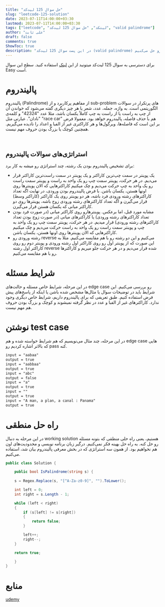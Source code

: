 ```yaml
---
title: "حل سوال 125 لیت‌کد"
slug: "leetcode-125-solution"
date: 2023-07-11T14:00:00+03:30
lastmod: 2023-07-11T14:00:00+03:30
tags: ["leetcode", "لیتکد", "حل سوال 125 لیت‌کد", "valid palindrome"]
author: "علی ثابت"
draft: false
comments: true
ShowToc: true
description: "در این پست سوال 125 لیت‌کد (valid palindrome) رو حل می‌کنیم"
---
```

برای دسترسی به سوال 125 لیت‌کد میتونید از این [لینک](https://leetcode.com/problems/valid-palindrome/) استفاده کنید. سطح این سوال Easy است.

# پالیندروم

پالیندروم (Palindrome) از مفاهیم پرکاربرد و از sub-problem های پرتکرار در سوالات الگوریتمی است. به واژه، جمله، عدد، شعر یا هر چیز دیگری گفته می‌شود که خواندن آن از چپ به راست یا از راست به چپ کاملاً یکسان باشد، مثلا عدد "42324" و کلمه‌ی "نادان". عبارتی مثل "race car" هم با حذف فاصله، پالیندروم خواهد بود. معمولا فرض بر این است که فاصله‌ها، ویرگول‌ها و هر کاراکتری غیر از الفبا و اعداد را نادیده می‌گیریم. همچنین کوچک یا بزرگ بودن حروف مهم نیست.

 

## استراتژی‌های سوالات پالیندروم

برای تشخیص پالیندروم بودن یک رشته، چند استراتژی رو میشه به کار برد:

*   یک پوینتر در سمت چپ‌ترین کاراکتر و یک پوینتر در سمت راست‌ترین کاراکتر قرار می‌دیم. در هر حرکت، پوینتر سمت چپ رو یک واحد به راست و پوینتر سمت راست رو یک واحد به چپ حرکت می‌دیم و چک میکنیم کاراکترهایی که الان پوینترها روی اونها هستن، یکسان باشن. با فرض پالیندروم بودن ورودی، در نهایت اگه تعداد کاراکترهای رشته ورودی فرد باشه، هر دو پوینتر روی یک کاراکتر (کاراکتر وسط) قرار می‌گیرن و اگه تعداد کاراکترهای رشته ورودی زوج باشه، پوینترها روی دو کاراکتر میانی که یکسان هستن قرار می‌گیرن.
*   مشابه مورد قبل، اما برعکس. پوینترهارو روی کاراکتر میانی (در صورت فرد بودن تعداد کاراکترهای رشته ورودی) یا کاراکترهای میانی (در صورت زوج بودن تعداد کاراکترهای رشته ورودی) قرار میدیم. در هر حرکت، پوینتر سمت چپ رو یک واحد به چپ و پوینتر سمت راست رو یک واحد به راست حرکت می‌دیم و چک میکنیم کاراکترهایی که الان پوینترها روی اونها هستن، یکسان باشن.
*   رشته ورودی رو reverse می‌کنیم و این دو رشته رو با هم مقایسه می‌کنیم. مثلا به این صورت که از پوینتر اول رو روی کاراکتر اول رشته ورودی و پوینتر دوم رو روی کاراکتر اول رشته reverse شده قرار می‌دیم و در هر حرکت جلو میریم و کاراکترها رو با هم مقایسه می‌کنیم.

# شرایط مسئله

در این مرحله، شرایط خاص مسئله و حالت‌های edge case رو بررسی می‌کنیم. این شرایط باید در توضیحات سوال یا مثال‌ها مشخص شده باشن یا اینکه از پاسخ‌های پیش فرض استفاده کنیم. طبق تعریفی که برای پالیندروم داریم، شرایط خاص دیگری وجود ندارد. کاراکترهای غیر از الفبا و عدد در نظر گرفته نمی‍شوند و کوچک و بزرگ بودن حروف هم مهم نیست.

# نوشتن test case

در این مرحله، چند مثال می‌نویسیم که هم شرایط خواسته شده و هم edge case هایی که بالاتر اشاره کردیم رو pass کنه.

```txt
input = "aabaa"
output = true
input = "aabbaa"
output = true
input = "abc"
output = false
input = "a"
output = true
input = ""
output = true
input = "A man, a plan, a canal : Panama"
output = true
```

# راه حل منطقی

در این مرحله به دنبال working solution هستیم، یعنی راه حلی منطقی که بتونه مسئله رو حل کنه. به راه حل بهینه فکر نمی‌کنیم. درگیر زبان برنامه نویسی و محدودیت‌های اون هم نخواهیم بود. از همون سه استراتژی که در بخش معرفی پالیندروم بیان شد، استفاده می‌کنیم.

```csharp
public class Solution {

    public bool IsPalindrome(string s) {
    
    s = Regex.Replace(s, "[^A-Za-z0-9]", "").ToLower();

    int left = 0;
    int right = s.Length - 1;

    while (left < right)
    {
        if (s[left] != s[right])
        {
            return false;
        }

        left++;
        right--;
    }

    return true;

    }
}
```

# منابع

[udemy](https://www.udemy.com/course/master-the-coding-interview-big-tech-faang-interviews/)